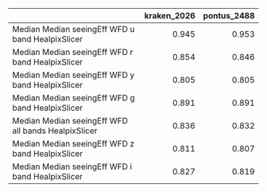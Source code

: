 |                                                     |   kraken_2026 |   pontus_2488 |
|:----------------------------------------------------|--------------:|--------------:|
| Median Median seeingEff WFD u band HealpixSlicer    |         0.945 |         0.953 |
| Median Median seeingEff WFD r band HealpixSlicer    |         0.854 |         0.846 |
| Median Median seeingEff WFD y band HealpixSlicer    |         0.805 |         0.805 |
| Median Median seeingEff WFD g band HealpixSlicer    |         0.891 |         0.891 |
| Median Median seeingEff WFD all bands HealpixSlicer |         0.836 |         0.832 |
| Median Median seeingEff WFD z band HealpixSlicer    |         0.811 |         0.807 |
| Median Median seeingEff WFD i band HealpixSlicer    |         0.827 |         0.819 |
